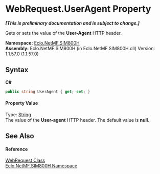 # WebRequest.UserAgent Property 
 _**\[This is preliminary documentation and is subject to change.\]**_

Gets or sets the value of the <b>User-Agent</b> HTTP header.

**Namespace:**&nbsp;<a href="N_Eclo_NetMF_SIM800H">Eclo.NetMF.SIM800H</a><br />**Assembly:**&nbsp;Eclo.NetMF.SIM800H (in Eclo.NetMF.SIM800H.dll) Version: 1.1.57.0 (1.1.57.0)

## Syntax

**C#**<br />
``` C#
public string UserAgent { get; set; }
```


#### Property Value
Type: <a href="http://msdn2.microsoft.com/en-us/library/s1wwdcbf" target="_blank">String</a><br />The value of the <b>User-agent</b> HTTP header. The default value is <b>null</b>.

## See Also


#### Reference
<a href="T_Eclo_NetMF_SIM800H_WebRequest">WebRequest Class</a><br /><a href="N_Eclo_NetMF_SIM800H">Eclo.NetMF.SIM800H Namespace</a><br />